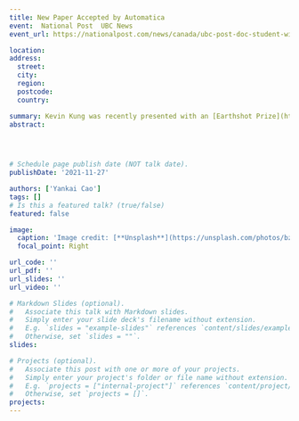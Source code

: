 ```yaml
---
title: New Paper Accepted by Automatica
event:  National Post  UBC News
event_url: https://nationalpost.com/news/canada/ubc-post-doc-student-wins-1-9-million-funding-from-prince-william-and-elon-musk-competitions

location:  
address:
  street:  
  city:  
  region:  
  postcode:  
  country:  

summary: Kevin Kung was recently presented with an [Earthshot Prize](https://earthshotprize.org/) in the Clean Air Category, worth $1 million British pounds, as well as another US$250,000—the equivalent of C$1.9 million in total— in the Carbon Dioxide Removal Demonstration student category from the [XPrize and Musk Foundation](https://www.xprize.org/prizes/elonmusk/articles/xprize-and-musk-foundation-name-23-winners-in-five-million-dollar-carbon-removal-student-competition), founded by Elon Musk. The Earthshot Prize is awarded by the Royal Foundation of The Duke and Duchess of Cambridge—otherwise known as Prince William and Kate Middleton.
abstract:  


 

# Schedule page publish date (NOT talk date).
publishDate: '2021-11-27'

authors: ['Yankai Cao']
tags: []
# Is this a featured talk? (true/false)
featured: false

image:
  caption: 'Image credit: [**Unsplash**](https://unsplash.com/photos/bzdhc5b3Bxs)'
  focal_point: Right

url_code: ''
url_pdf: '' 
url_slides: ''
url_video: ''

# Markdown Slides (optional).
#   Associate this talk with Markdown slides.
#   Simply enter your slide deck's filename without extension.
#   E.g. `slides = "example-slides"` references `content/slides/example-slides.md`.
#   Otherwise, set `slides = ""`.
slides:

# Projects (optional).
#   Associate this post with one or more of your projects.
#   Simply enter your project's folder or file name without extension.
#   E.g. `projects = ["internal-project"]` references `content/project/deep-learning/index.md`.
#   Otherwise, set `projects = []`.
projects:
---
```

